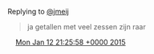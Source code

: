 Replying to [@jmeij](https://twitter.com/@jmeij/status/554737490515722240)

> ja getallen met veel zessen zijn raar

<img src="../../media/tweet.ico" width="12" /> [Mon Jan 12 21:25:58 +0000 2015](https://twitter.com/DromerDenker/status/554751160771702784)
